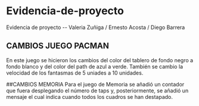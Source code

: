 # Evidencia-de-proyecto
Evidencia de proyecto -- Valeria Zuñiga / Ernesto Acosta / Diego Barrera

## CAMBIOS JUEGO PACMAN
En este juego se hicieron los cambios del color del tablero de fondo negro a fondo blanco y del color del path de azul a verde. También se cambio la velocidad de los fantasmas de 5 uniades a 10 unidades.

##CAMBIOS MEMORIA
Para el juego de Memoria se añadió un contador que fuera desplegando el número de taps y, posteriormente, se añadió un mensaje el cual indica cuando todos los cuadros se han destapado.
